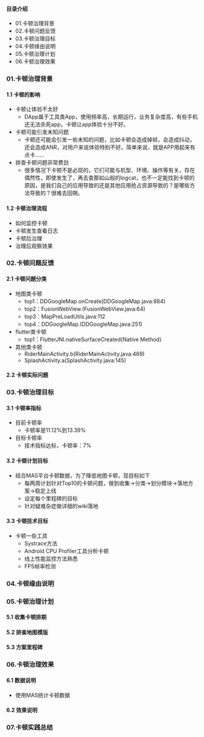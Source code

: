 #### 目录介绍
- 01.卡顿治理背景
- 02.卡顿问题反馈
- 03.卡顿治理目标
- 04.卡顿缘由说明
- 05.卡顿治理计划
- 06.卡顿治理效果


### 01.卡顿治理背景
#### 1.1 卡顿的影响
- 卡顿让体验不太好
    - DApp属于工具类App，使用频率高，长期运行，业务复杂度高，有些手机还无法杀死app，卡顿让app体验十分不好。
- 卡顿可能引发未知问题
    - 卡顿还可能会引发一些未知的问题，比如卡顿会造成掉帧，会造成抖动，还会造成ANR，对用户来说体验特别不好。简单来说，就是APP用起来有点卡……
- 排查卡顿问题非常费劲
    - 很多情况下卡顿不是必现的，它们可能与机型、环境、操作等有关，存在偶然性，即使发生了，再去查那如山般的logcat，也不一定能找到卡顿的原因，是我们自己的应用导致的还是其他应用抢占资源导致的？是哪些方法导致的？很难去回朔。


#### 1.2 卡顿治理流程
- 如何监控卡顿
- 卡顿发生查看日志
- 卡顿后治理
- 治理后观察效果


### 02.卡顿问题反馈
#### 2.1 卡顿问题分类
- 地图类卡顿
    - top1：DDGoogleMap.onCreate(DDGoogleMap.java:884)
    - top2：FusionWebView.<init>(FusionWebView.java:64)
    - top3：MapPreLoadUtils.java:112
    - top4：DDGoogleMap.<init>(DDGoogleMap.java:251)
- flutter类卡顿
    - top1：FlutterJNI.nativeSurfaceCreated(Native Method)
- 其他类卡顿
    - RiderMainActivity.b(RiderMainActivity.java:469)
    - SplashActivity.a(SplashActivity.java:145)



#### 2.2 卡顿实际问题



### 03.卡顿治理目标
#### 3.1 卡顿率指标
- 目前卡顿率
    - 卡顿率是11.12%到13.39%
- 目标卡顿率
    - 技术指标达标，卡顿率：7%


#### 3.2 卡顿计划目标
- 结合MAS平台卡顿数据，为了降低地图卡顿，现目标如下
    - 每两周计划针对Top10的卡顿问题，做到收集->分类->划分模块->落地方案→稳定上线
    - 设定每个里程碑的目标
    - 针对疑难杂症做详细的wiki落地



#### 3.3 卡顿技术目标
- 卡顿一些工具
    - Systrace方法
    - Android CPU Profiler工具分析卡顿
    - 线上性能监控方法熟悉
    - FPS帧率检测




### 04.卡顿缘由说明


### 05.卡顿治理计划
#### 5.1 收集卡顿排期


#### 5.2 排查地图模版


#### 5.3 方案里程碑



### 06.卡顿治理效果
#### 6.1 数据说明
- 使用MAS统计卡顿数据


#### 6.2 效果说明



### 07.卡顿实践总结


















